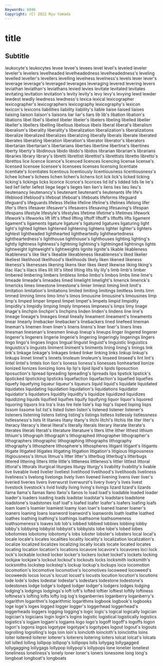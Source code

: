 ```yaml
---
Keywords: 6046
Copyright: (C) 2022 Ryu Yamada
---
```



# title

## Subtitle
leukocyte's leukocytes levee levee's levees level level's
leveled leveler leveler's levelers levelheaded levelheadedness levelheadedness's leveling levelled leveller's
levellers levelling levelness levelness's levels lever lever's leverage leverage's leveraged
leverages leveraging levered levering levers leviathan leviathan's leviathans levied levies
levitate levitated levitates levitating levitation levitation's levity levity's levy levy's
levying lewd lewder lewdest lewdly lewdness lewdness's lexica lexical lexicographer
lexicographer's lexicographers lexicography lexicography's lexicon lexicon's lexicons liabilities liability liability's
liable liaise liaised liaises liaising liaison liaison's liaisons liar liar's
liars lib lib's libation libation's libations libel libel's libeled libeler
libeler's libelers libeling libelled libeller libeller's libellers libelling libellous libelous
libels liberal liberal's liberalism liberalism's liberality liberality's liberalization liberalization's liberalizations
liberalize liberalized liberalizes liberalizing liberally liberals liberate liberated liberates liberating
liberation liberation's liberator liberator's liberators libertarian libertarian's libertarians liberties libertine
libertine's libertines liberty liberty's libidinous libido libido's libidos librarian librarian's
librarians libraries library library's libretti librettist librettist's librettists libretto libretto's
librettos lice licence licence's licenced licences licencing license license's licensed
licensee licensee's licensees licenses licensing licentiate licentiate's licentiates licentious licentiously
licentiousness licentiousness's lichee lichee's lichees lichen lichen's lichens licit lick
lick's licked licking licking's lickings licks licorice licorice's licorices lid
lid's lidded lids lie lie's lied lief liefer liefest liege
liege's lieges lien lien's liens lies lieu lieu's lieutenancy lieutenancy's
lieutenant lieutenant's lieutenants life life's lifeblood lifeblood's lifeboat lifeboat's lifeboats
lifeforms lifeguard lifeguard's lifeguards lifeless lifelike lifeline lifeline's lifelines lifelong
lifer lifer's lifers lifesaver lifesaver's lifesavers lifesaving lifesaving's lifespan lifespans
lifestyle lifestyle's lifestyles lifetime lifetime's lifetimes lifework lifework's lifeworks lift
lift's lifted lifting liftoff liftoff's liftoffs lifts ligament ligament's ligaments
ligature ligature's ligatured ligatures ligaturing light light's lighted lighten lightened
lightening lightens lighter lighter's lighters lightest lightheaded lighthearted lightheartedly lightheartedness
lightheartedness's lighthouse lighthouse's lighthouses lighting lighting's lightly lightness lightness's lightning
lightning's lightninged lightnings lights lightweight lightweight's lightweights lignite lignite's likable
likableness likableness's like like's likeable likeableness likeableness's liked likelier likeliest
likelihood likelihood's likelihoods likely liken likened likeness likeness's likenesses likening
likens liker likes likest likewise liking liking's lilac lilac's lilacs
lilies lilt lilt's lilted lilting lilts lily lily's limb limb's
limber limbered limbering limbers limbless limbo limbo's limbos limbs lime
lime's limeade limeade's limeades limed limelight limelight's limerick limerick's limericks
limes limestone limestone's limier limiest liming limit limit's limitation limitation's
limitations limited limiting limitings limitless limits limn limned limning limns
limo limo's limos limousine limousine's limousines limp limp's limped limper
limpest limpet limpet's limpets limpid limpidity limpidity's limpidly limping limply
limpness limpness's limps limy linage linage's linchpin linchpin's linchpins linden
linden's lindens line line's lineage lineage's lineages lineal lineally lineament
lineament's lineaments linear linearly linebacker linebacker's linebackers lined linefeed lineman
lineman's linemen linen linen's linens linens's liner liner's liners lines
linesman linesman's linesmen lineup lineup's lineups linger lingered lingerer lingerer's
lingerers lingerie lingerie's lingering lingeringly lingerings lingers lingo lingo's lingoes
lingos lingual linguist linguist's linguistic linguistics linguistics's linguists liniment liniment's
liniments lining lining's linings link link's linkage linkage's linkages linked
linker linking links linkup linkup's linkups linnet linnet's linnets linoleum
linoleum's linseed linseed's lint lint's lintel lintel's lintels lion lion's
lioness lioness's lionesses lionhearted lionize lionized lionizes lionizing lions lip
lip's lipid lipid's lipids liposuction liposuction's lipread lipreading lipreading's lipreads
lips lipstick lipstick's lipsticked lipsticking lipsticks liquefaction liquefaction's liquefied liquefies
liquefy liquefying liqueur liqueur's liqueurs liquid liquid's liquidate liquidated liquidates
liquidating liquidation liquidation's liquidations liquidator liquidator's liquidators liquidity liquidity's liquidize
liquidized liquidizes liquidizing liquids liquified liquifies liquify liquifying liquor liquor's
liquored liquoring liquors lira lira's liras lire lisle lisle's lisp
lisp's lisped lisping lisps lissom lissome list list's listed listen
listen's listened listener listener's listeners listening listens listing listing's listings
listless listlessly listlessness listlessness's lists lit litanies litany litany's litchi
litchi's litchis lite liter liter's literacy literacy's literal literal's literally
literals literary literate literate's literates literati literati's literature literature's liters
lithe lither lithest lithium lithium's lithograph lithograph's lithographed lithographer lithographer's
lithographers lithographic lithographing lithographs lithography lithography's lithosphere lithosphere's lithospheres litigant
litigant's litigants litigate litigated litigates litigating litigation litigation's litigious litigiousness
litigiousness's litmus litmus's litter litter's litterbug litterbug's litterbugs littered littering
litters little little's littleness littleness's littler littlest littoral littoral's littorals
liturgical liturgies liturgy liturgy's livability livability's livable live liveable lived
livelier liveliest livelihood livelihood's livelihoods liveliness liveliness's livelong livelongs lively
liven livened livening livens liver liver's liveried liveries livers liverwurst
liverwurst's livery livery's lives livest livestock livestock's livid lividly living
living's livings lizard lizard's lizards llama llama's llamas llano llano's
llanos lo load load's loadable loaded loader loader's loaders loading
loads loadstar loadstar's loadstars loadstone loadstone's loadstones loaf loaf's loafed
loafer loafer's loafers loafing loafs loam loam's loamier loamiest loamy
loan loan's loaned loaner loaner's loaners loaning loans loanword loanword's
loanwords loath loathe loathed loathes loathing loathing's loathings loathsome loathsomeness
loathsomeness's loaves lob lob's lobbed lobbied lobbies lobbing lobby lobby's
lobbying lobbyist lobbyist's lobbyists lobe lobe's lobed lobes lobotomies lobotomy
lobotomy's lobs lobster lobster's lobsters local local's locale locale's locales
localities locality locality's localization localization's localize localized localizes localizing locally
locals locate located locates locating location location's locations locavore locavore's
locavores loci lock lock's lockable locked locker locker's lockers locket
locket's lockets locking lockjaw lockjaw's lockout lockout's lockouts locks locksmith
locksmith's locksmiths lockstep lockstep's lockup lockup's lockups loco locomotion locomotion's
locomotive locomotive's locomotives locoweed locoweed's locoweeds locus locus's locust locust's
locusts locution locution's locutions lode lode's lodes lodestar lodestar's lodestars
lodestone lodestone's lodestones lodge lodge's lodged lodger lodger's lodgers lodges
lodging lodging's lodgings lodgings's loft loft's lofted loftier loftiest loftily
loftiness loftiness's lofting lofts lofty log log's loganberries loganberry loganberry's
logarithm logarithm's logarithmic logarithms logbook logbook's logbooks loge loge's loges
logged logger logger's loggerhead loggerhead's loggerheads loggers logging logging's logic
logic's logical logically logician logician's logicians login login's logins logistic
logistical logistically logistics logistics's logjam logjam's logjams logo logo's logoff
logoff's logoffs logon logon's logons logos logotype logotype's logotypes logout
logout's logouts logrolling logrolling's logs loin loin's loincloth loincloth's loincloths
loins loiter loitered loiterer loiterer's loiterers loitering loiters lolcat lolcat's
lolcats loll lolled lolling lollipop lollipop's lollipops lolls lollygag lollygagged
lollygagging lollygags lollypop lollypop's lollypops lone lonelier loneliest loneliness loneliness's
lonely loner loner's loners lonesome long long's longboat longboat's longboats

